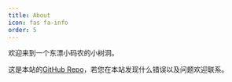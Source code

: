 ```yaml
---
title: About
icon: fas fa-info
order: 5
---
```



欢迎来到一个东漂小码农的小树洞。

这是本站的[GitHub Repo](https://github.com/akinaru-lu/akinaru-lu.github.io)，若您在本站发现什么错误以及问题欢迎联系。
